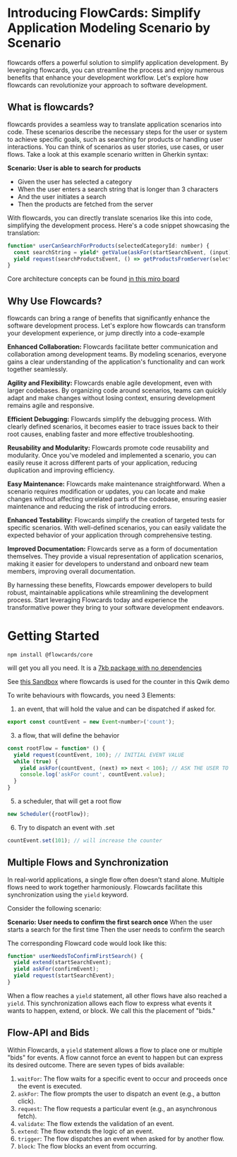 # Introducing FlowCards: Simplify Application Modeling Scenario by Scenario

flowcards offers a powerful solution to simplify application development. By leveraging flowcards, you can streamline the process and enjoy numerous benefits that enhance your development workflow. Let's explore how flowcards can revolutionize your approach to software development.

## What is flowcards?

flowcards provides a seamless way to translate application scenarios into code. These scenarios describe the necessary steps for the user or system to achieve specific goals, such as searching for products or handling user interactions. You can think of scenarios as user stories, use cases, or user flows. Take a look at this example scenario written in Gherkin syntax:

**Scenario: User is able to search for products**
- Given the user has selected a category
- When the user enters a search string that is longer than 3 characters
- And the user initiates a search
- Then the products are fetched from the server

With flowcards, you can directly translate scenarios like this into code, simplifying the development process. Here's a code snippet showcasing the translation:

```js
function* userCanSearchForProducts(selectedCategoryId: number) {
  const searchString = yield* getValue(askFor(startSearchEvent, (input) => input.length > 3));
  yield request(searchProductsEvent, () => getProductsFromServer(selectedCategoryId, searchString));
}
```
Core architecture concepts can be found [in this miro board](https://miro.com/app/board/uXjVOmlg9vs=/?share_link_id=535748295478)

## Why Use Flowcards?

flowcards can bring a range of benefits that significantly enhance the software development process. Let's explore how flowcards can transform your development experience, or jump directly into a code-example

**Enhanced Collaboration:** Flowcards facilitate better communication and collaboration among development teams. By modeling scenarios, everyone gains a clear understanding of the application's functionality and can work together seamlessly.

**Agility and Flexibility:** Flowcards enable agile development, even with larger codebases. By organizing code around scenarios, teams can quickly adapt and make changes without losing context, ensuring development remains agile and responsive.

**Efficient Debugging:** Flowcards simplify the debugging process. With clearly defined scenarios, it becomes easier to trace issues back to their root causes, enabling faster and more effective troubleshooting.

**Reusability and Modularity:** Flowcards promote code reusability and modularity. Once you've modeled and implemented a scenario, you can easily reuse it across different parts of your application, reducing duplication and improving efficiency.

**Easy Maintenance:** Flowcards make maintenance straightforward. When a scenario requires modification or updates, you can locate and make changes without affecting unrelated parts of the codebase, ensuring easier maintenance and reducing the risk of introducing errors.

**Enhanced Testability:** Flowcards simplify the creation of targeted tests for specific scenarios. With well-defined scenarios, you can easily validate the expected behavior of your application through comprehensive testing.

**Improved Documentation:** Flowcards serve as a form of documentation themselves. They provide a visual representation of application scenarios, making it easier for developers to understand and onboard new team members, improving overall documentation.

By harnessing these benefits, Flowcards empower developers to build robust, maintainable applications while streamlining the development process. Start leveraging Flowcards today and experience the transformative power they bring to your software development endeavors.


# Getting Started
```
npm install @flowcards/core
```

will get you all you need.
It is a [7kb package with no dependencies](https://bundlephobia.com/package/@flowcards/core@12.5.0)

See [this Sandbox](https://stackblitz.com/edit/qwik-starter-73hfzs?file=README.md,src%2Fcomponents%2Fstarter%2Fcounter%2Fcounter.tsx) where flowcards is used for the counter in this Qwik demo

To write behaviours with flowcards, you need 3 Elements:
1. an event, that will hold the value and can be dispatched if asked for.
```js
export const countEvent = new Event<number>('count');
```
3. a flow, that will define the behavior
```js
const rootFlow = function* () {
  yield request(countEvent, 100); // INITIAL EVENT VALUE
  while (true) {
    yield askFor(countEvent, (next) => next < 106); // ASK THE USER TO SUBMIT A NEW COUNT VALUE
    console.log('askFor count', countEvent.value);
  }
}
```
5. a scheduler, that will get a root flow
```js
new Scheduler({rootFlow});
```
6. Try to dispatch an event with .set 
```js
countEvent.set(101); // will increase the counter
```




## Multiple Flows and Synchronization

In real-world applications, a single flow often doesn't stand alone. Multiple flows need to work together harmoniously. Flowcards facilitate this synchronization using the `yield` keyword.

Consider the following scenario:

**Scenario: User needs to confirm the first search once**
When the user starts a search for the first time
Then the user needs to confirm the search

The corresponding Flowcard code would look like this:

```js
function* userNeedsToConfirmFirstSearch() {
  yield extend(startSearchEvent);
  yield askFor(confirmEvent);
  yield request(startSearchEvent);
}
```

When a flow reaches a `yield` statement, all other flows have also reached a `yield`. This synchronization allows each flow to express what events it wants to happen, extend, or block. We call this the placement of "bids."

## Flow-API and Bids

Within Flowcards, a `yield` statement allows a flow to place one or multiple "bids" for events. A flow cannot force an event to happen but can express its desired outcome. There are seven types of bids available:

1. `waitFor`: The flow waits for a specific event to occur and proceeds once the event is executed.
2. `askFor`: The flow prompts the user to dispatch an event (e.g., a button click).
3. `request`: The flow requests a particular event (e.g., an asynchronous fetch).
4. `validate`: The flow extends the validation of an event.
5. `extend`: The flow extends the logic of an event.
6. `trigger`: The flow dispatches an event when asked for by another flow.
7. `block`: The flow blocks an event from occurring.

